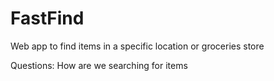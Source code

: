 # FastFind
Web app to find items in a specific location or groceries store

Questions:
How are we searching for items